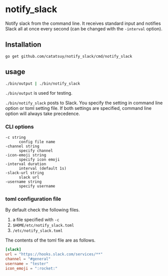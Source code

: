 # notify_slack

Notify slack from the command line. It receives standard input and notifies Slack all at once every second (can be changed with the `-interval` option).

## Installation

```
go get github.com/catatsuy/notify_slack/cmd/notify_slack
```

## usage

```sh
./bin/output | ./bin/notify_slack
```

`./bin/output` is used for testing.

`./bin/notify_slack` posts to Slack. You specify the setting in command line option or toml setting file.
If both settings are specified, command line option will always take precedence.

### CLI options

```
-c string
      config file name
-channel string
      specify channel
-icon-emoji string
      specify icon emoji
-interval duration
      interval (default 1s)
-slack-url string
      slack url
-username string
      specify username
```

### toml configuration file

By default check the following files.

1. a file specified with `-c`
2. `$HOME/etc/notify_slack.toml`
3. `/etc/notify_slack.toml`

The contents of the toml file are as follows.

```toml:notify_slack.toml
[slack]
url = "https://hooks.slack.com/services/**"
channel = "#general"
username = "tester"
icon_emoji = ":rocket:"
```
